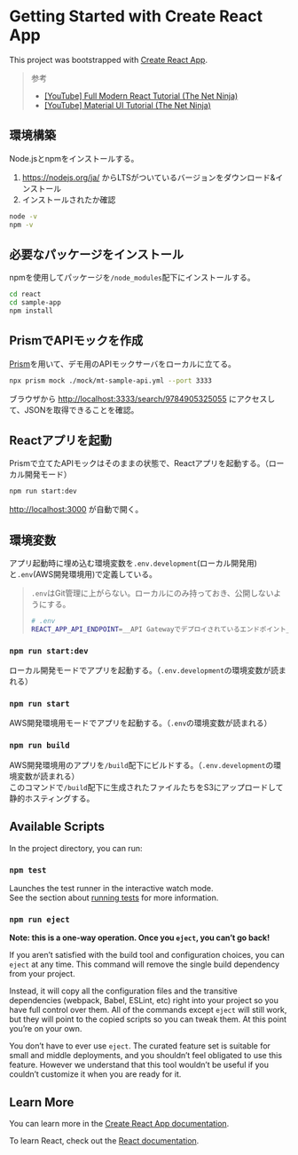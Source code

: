 # Getting Started with Create React App

This project was bootstrapped with [Create React App](https://github.com/facebook/create-react-app).

> 参考
>
> - [[YouTube] Full Modern React Tutorial (The Net Ninja)](https://www.youtube.com/playlist?list=PL4cUxeGkcC9gZD-Tvwfod2gaISzfRiP9d)
> - [[YouTube] Material UI Tutorial (The Net Ninja)](https://www.youtube.com/playlist?list=PL4cUxeGkcC9gjxLvV4VEkZ6H6H4yWuS58)

## 環境構築

Node.jsとnpmをインストールする。

1. https://nodejs.org/ja/ からLTSがついているバージョンをダウンロード&インストール
2. インストールされたか確認

```bash
node -v
npm -v
```

## 必要なパッケージをインストール

npmを使用してパッケージを`/node_modules`配下にインストールする。

```bash
cd react
cd sample-app
npm install
```

## PrismでAPIモックを作成

[Prism](https://stoplight.io/open-source/prism)を用いて、デモ用のAPIモックサーバをローカルに立てる。

```bash
npx prism mock ./mock/mt-sample-api.yml --port 3333
```

ブラウザから <http://localhost:3333/search/9784905325055> にアクセスして、JSONを取得できることを確認。

## Reactアプリを起動

Prismで立てたAPIモックはそのままの状態で、Reactアプリを起動する。（ローカル開発モード）

```bash
npm run start:dev
```

<http://localhost:3000> が自動で開く。

## 環境変数

アプリ起動時に埋め込む環境変数を`.env.development`(ローカル開発用)と`.env`(AWS開発環境用)で定義している。
> `.env`はGit管理に上がらない。ローカルにのみ持っておき、公開しないようにする。
>
> ```bash
> # .env
> REACT_APP_API_ENDPOINT=__API Gatewayでデプロイされているエンドポイント__
> ```

### `npm run start:dev`

ローカル開発モードでアプリを起動する。（`.env.development`の環境変数が読まれる）

### `npm run start`

AWS開発環境用モードでアプリを起動する。（`.env`の環境変数が読まれる）

### `npm run build`

AWS開発環境用のアプリを`/build`配下にビルドする。（`.env.development`の環境変数が読まれる）\
このコマンドで`/build`配下に生成されたファイルたちをS3にアップロードして静的ホスティングする。

## Available Scripts

In the project directory, you can run:

### `npm test`

Launches the test runner in the interactive watch mode.\
See the section about [running tests](https://facebook.github.io/create-react-app/docs/running-tests) for more information.

### `npm run eject`

**Note: this is a one-way operation. Once you `eject`, you can’t go back!**

If you aren’t satisfied with the build tool and configuration choices, you can `eject` at any time. This command will remove the single build dependency from your project.

Instead, it will copy all the configuration files and the transitive dependencies (webpack, Babel, ESLint, etc) right into your project so you have full control over them. All of the commands except `eject` will still work, but they will point to the copied scripts so you can tweak them. At this point you’re on your own.

You don’t have to ever use `eject`. The curated feature set is suitable for small and middle deployments, and you shouldn’t feel obligated to use this feature. However we understand that this tool wouldn’t be useful if you couldn’t customize it when you are ready for it.

## Learn More

You can learn more in the [Create React App documentation](https://facebook.github.io/create-react-app/docs/getting-started).

To learn React, check out the [React documentation](https://reactjs.org/).
